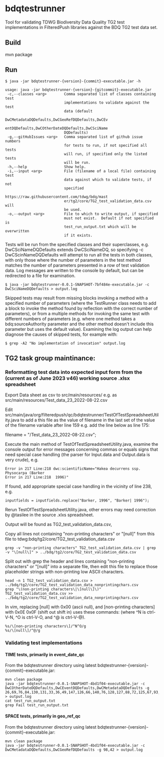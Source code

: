 # bdqtestrunner
Tool for validating TDWG Biodiversity Data Quality TG2 test implementations in FilteredPush libraries against the BDQ TG2 test data set.

## Build

mvn package

## Run

    $ java -jar bdqtestrunner-{version}-{commit}-executable.jar -h

	usage: java -jar bdqtestrunner-{version}-{gitcommit}-executable.jar
	 -c,--classes <arg>        Comma separated list of classes containing test
	                           implementations to validate against the test
	                           data (default
	                           DwCMetadataDQDefaults,DwCGeoRefDQDefaults,DwCEv
	                           entDQDefaults,DwCOtherDateDQDefaults,DwCSciName
	                           DQDefaults)
	 -g,--gitHubIssues <arg>   Comma separated list of github issue numbers
	                           for tests to run, if not specified all tests
	                           will run, if specified only the listed tests
	                           will be run.
	 -h,--help                 Show help.
	 -i,--input <arg>          File (filename of a local file) containing test
	                           data against which to validate tests, if not
	                           specified
	                           https://raw.githubusercontent.com/tdwg/bdq/mast
	                           er/tg2/core/TG2_test_validation_data.csv will
	                           be used.
	 -o,--output <arg>         File to which to write output, if specified
	                           must not exist.  Default if not specified is
	                           test_run_output.txt which will be overwritten
	                           if it exists.

Tests will be run from the specified classes and their superclasses, e.g. DwCSciNameDQDefaults extends DwCSciNameDQ, so
specifying -c DwCScinNameDQDefaults will attempt to run all the tests in both classes, with only those where the number
of parameters in the test method matches the number of parameters presented in a row of test validation data.  Log
messages are written to the console by default, but can be redirected to a file for examination.  

	$ java -jar bdqtestrunner-0.0.1-SNAPSHOT-7bf484e-executable.jar -c DwCSciNameDQDefaults > output.log

Skipped tests may result from missing blocks invoking a method with a specified number of parameters (where the TestRunner
class needs to add a block to invoke the method found by reflection with the correct number of parameters), or from a multiple
methods for invoking the same test with different numbers of parameters (e.g. where one method takes a bdq:sourceAuthority parameter
and the other method doesn't include this parameter but uses the default value).  Examining the log output can help diagnose 
the causes of skipped tests, for example with: 

	$ grep -A2 "No implementation of invocation" output.log  

## TG2 task group maintinance:

### Reformatting test data into expected input form from the (current as of June 2023 v46) working source .xlsx spreadsheet 

Export Data sheet as csv to src/main/resources/ e.g. as src/main/resources/Test_data_23_2022-08-22.csv

Edit src/main/java/org/filteredpush/qc/bdqtestrunner/TestOfTestSpreadsheetUtility.java to add a this file as the value of
filename in the last set of the value of the filename variable after line 159  e.g. add the line below as line 175:

   filename = "/Test_data_23_2022-08-22.csv";

Execute the main method of TestOfTestSpreadsheetUtility.java, examine the console output for error messages concerning commas 
or equals signs that need special case handling (the parser for Input.data and Output.data is very crude), e.g. 

    Error in 217 Line:218 dwc:scientificName="Hakea decurrens ssp. Physocarpa (Barker
    Error in 217 Line:218  1996)"

If found, add appropriate special case handling in the vicinity of line 238, e.g. 

    inputfields = inputfields.replace("Barker, 1996", "Barker| 1996");

Rerun TestOfTestSpreadsheetUtility.java, other errors may need correction by @tasilee in the source .xlxs spreadsheet.

Output will be found as TG2_test_validation_data.csv, 

Copy all lines not containing "non-printing characters" or "[null]" from this file to tdwg:bdq/tg2/core/TG2_test_validation_data.csv  

	grep -v "non-printing characters" TG2_test_validation_data.csv | grep -v "\[null\]" > ../bdq/tg2/core/TG2_test_validation_data.csv

Split out with grep the header and lines containing "non-printing characters" or "[null]" into a separate file, then edit this file to replace those placeholder strings with non-printing low ASCII characters.

	head -n 1 TG2_test_validation_data.csv > ../bdq/tg2/core/TG2_test_validation_data_nonprintingchars.csv
	grep "\(non-printing characters\|\[null\]\)" TG2_test_validation_data.csv >> ../bdq/tg2/core/TG2_test_validation_data_nonprintingchars.csv

In vim, replacing [null] with 0x00 (ascii null), and [non-printing characters] with 0x0E 0x0F (shift out shift in) uses these commands: 
(where ^N is ctrl-V-N, ^O is ctrl-V-O, and ^@ is ctrl-V-@).

	%s/\[non-printing characters\]/^N^O/g
	%s/\[null\]/^@/g

### Validating test implementations ###

#### TIME tests, primarily in event_date_qc ####

From the bdqtestrunner directory using latest bdqtestrunner-{version}-{commit}-executable.jar:

	mvn clean package
	java -jar bdqtestrunner-0.0.1-SNAPSHOT-4bd1f04-executable.jar -c DwCOtherDateDQDefaults,DwCEventDQDefaults,DwCMetadataDQDefaults -g 26,69,76,84,130,131,33,36,49,147,126,66,140,76,128,127,88,72,125,67,93,86,132,52,61 > output.log
	cat test_run_output.txt
	grep Fail test_run_output.txt

#### SPACE tests, primarily in geo_ref_qc ####

From the bdqtestrunner directory using latest bdqtestrunner-{version}-{commit}-executable.jar:

	mvn clean package
	java -jar bdqtestrunner-0.0.1-SNAPSHOT-4bd1f04-executable.jar -c DwCMetadataDQDefaults,DwCGeoRefDQDefaults -g 98,42 > output.log

